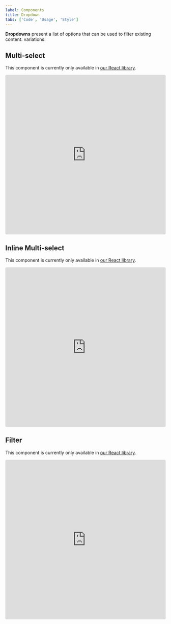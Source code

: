 ```yaml
---
label: Components
title: Dropdown
tabs: ['Code', 'Usage', 'Style']
---
```


<page-intro>**Dropdowns** present a list of options that can be used to filter existing content. </page-intro>
variations:

<component 
    name="Dropdown"
    component="dropdown" 
    variation="dropdown"
    codepen="eeGYvQ"
    haslightversion="true"
    hasReactVersion="true"
    hasAngularVersion="true"
    >
</component>
<component 
    name="Dropdown (Up)"
    component="dropdown" 
    variation="dropdown--up"
    codepen="eeGYvQ"
    haslightversion="true"
    hasReactVersion="true"
    hasAngularVersion="true"
    >
</component>

## Multi-select
<p>This component is currently only available in <a href="https://github.com/ibm/carbon-components-react" target="_blank">our React library</a>.</p>

<grid-wrapper>
<iframe src="https://codesandbox.io/embed/6w5oqk5qjn?autoresize=1&hidenavigation=1&view=preview" width="500" height="200" style="width:100%; height:500px; border:0; border-radius: 4px; overflow:hidden;" sandbox="allow-modals allow-forms allow-popups allow-scripts allow-same-origin"></iframe>
</grid-wrapper>

## Inline Multi-select
<p>This component is currently only available in <a href="https://github.com/ibm/carbon-components-react" target="_blank">our React library</a>.</p>

<grid-wrapper>
<iframe src="https://codesandbox.io/embed/6w5oqk5qjn?autoresize=1&hidenavigation=1&view=preview" width="500" height="200" style="width:100%; height:500px; border:0; border-radius: 4px; overflow:hidden;" sandbox="allow-modals allow-forms allow-popups allow-scripts allow-same-origin"></iframe>
</grid-wrapper>

## Filter 
<p>This component is currently only available in <a href="https://github.com/ibm/carbon-components-react" target="_blank">our React library</a>.</p>

<grid-wrapper>
<iframe src="https://codesandbox.io/embed/6w5oqk5qjn?autoresize=1&hidenavigation=1&view=preview" width="500" height="200" style="width:100%; height:500px; border:0; border-radius: 4px; overflow:hidden;" sandbox="allow-modals allow-forms allow-popups allow-scripts allow-same-origin"></iframe>
</grid-wrapper>

<!--
<component-react
    name="Multi-select Dropdown"
    component="MultiSelect"
    variation="MultiSelect"
    >
</component-react>

<component-react
    name="Inline Multi-select Dropdown"
    component="MultiSelect"
    variation="MultiSelect.Inline"
    >
</component-react>

<component-react
    name="Filter Dropdown"
    component="MultiSelect"
    variation="MultiSelect.Filterable"
    >
</component-react>-->
<br><br>
<component-docs component="dropdown"></component-docs>
